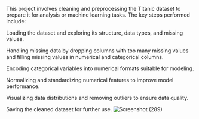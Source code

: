 This project involves cleaning and preprocessing the Titanic dataset to prepare it for analysis or machine learning tasks. The key steps performed include:

Loading the dataset and exploring its structure, data types, and missing values.

Handling missing data by dropping columns with too many missing values and filling missing values in numerical and categorical columns.

Encoding categorical variables into numerical formats suitable for modeling.

Normalizing and standardizing numerical features to improve model performance.

Visualizing data distributions and removing outliers to ensure data quality.

Saving the cleaned dataset for further use.
![Screenshot (289)](https://github.com/user-attachments/assets/fe68b56a-231d-4b5c-a716-0f7cf8ff8e74)
